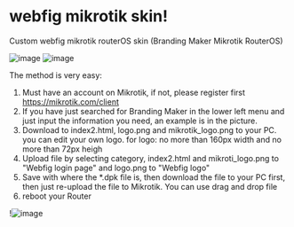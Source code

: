 # webfig mikrotik skin!
Custom webfig mikrotik routerOS skin (Branding Maker Mikrotik RouterOS)

![image](https://user-images.githubusercontent.com/42666125/179529095-1487641d-a4a4-42a9-a92d-52e230e5f00c.png)
![image](https://user-images.githubusercontent.com/42666125/179529013-077e7186-4a49-4c04-b095-74e3adf62a79.png)

The method is very easy:

1. Must have an account on Mikrotik, if not, please register first https://mikrotik.com/client
2. If you have just searched for Branding Maker in the lower left menu and just input the information you need, an example is in the picture.
3. Download to index2.html, logo.png and mikrotik_logo.png to your PC. you can edit your own logo. for logo: no more than 160px width and no more than 72px heigh
4. Upload file by selecting category, index2.html and mikroti_logo.png to "Webfig login page" and logo.png to "Webfig logo"
3. Save with where the *.dpk file is, then download the file to your PC first, then just re-upload the file to Mikrotik. You can use drag and drop file
4. reboot your Router

!![image](https://user-images.githubusercontent.com/42666125/179533845-9711b810-70be-435e-b840-37ec525f11a0.png)
